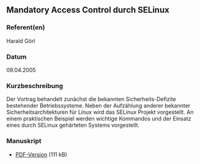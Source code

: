 
 
## Mandatory Access Control durch SELinux


### Referent(en)
 Harald Görl

### Datum
 09.04.2005

### Kurzbeschreibung
 Der Vortrag behandelt zunächst die bekannten Sicherheits-Defizite bestehender Betriebssysteme. Neben der Aufzählung anderer bekannter Sicherheitsarchitekturen für Linux wird das SELinux Projekt vorgestellt. An einem praktischen Beispiel werden wichtige Kommandos und der Einsatz eines durch SELinux gehärteten Systems vorgestellt.

### Manuskript

          
* [PDF-Version](/download/Vortraege/MAC_SELinux.pdf) (111 kB)
                 
      
  

